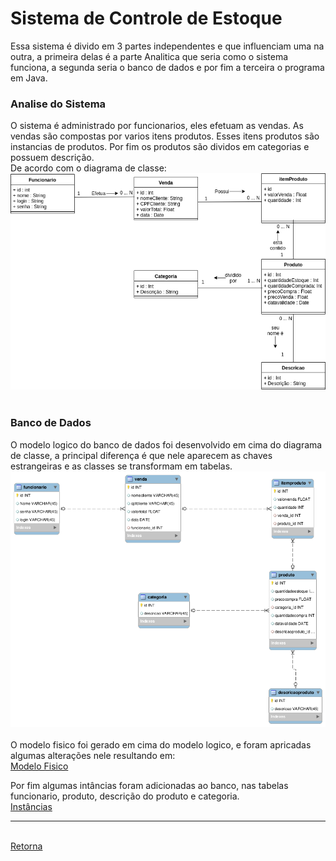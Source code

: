 # Sistema de Controle de Estoque<br>
Essa sistema é divido em 3 partes independentes e que influenciam uma na outra, a primeira delas é a parte Analitica que seria como o sistema funciona, a segunda seria o banco de dados e por fim a terceira o programa em Java.<br>

### Analise do Sistema<br>
O sistema é administrado por funcionarios, eles efetuam as vendas. As vendas são compostas por varios itens produtos. Esses itens produtos são instancias de produtos. Por fim os produtos são dividos em categorias e possuem descrição.<br>
De acordo com o diagrama de classe:<br>
<img
src="https://github.com/andreasjose/Curriculum/blob/master/Sistema%20de%20Controle%20de%20Estoque/SistemadeControledeEstoque/Diagrama%20de%20Classe.png" alt="Diagrama de Classe"></img><br>
<br>

### Banco de Dados<br>
O modelo logico do banco de dados foi desenvolvido em cima do diagrama de classe, a principal diferença é que nele aparecem as chaves estrangeiras e as classes se transformam em tabelas.<br>
<img src="https://github.com/andreasjose/Curriculum/blob/master/Sistema%20de%20Controle%20de%20Estoque/SistemadeControledeEstoque/modeloLogico.png" alt="Modelo Logico"></img><br>
<br>
O modelo fisico foi gerado em cima do modelo logico, e foram apricadas algumas alterações nele resultando em:<br>
<a href="https://github.com/andreasjose/Curriculum/blob/master/Sistema%20de%20Controle%20de%20Estoque/SistemadeControledeEstoque/modeloFisico.sql">Modelo Fisico</a><br>

Por fim algumas intâncias foram adicionadas ao banco, nas tabelas funcionario, produto, descrição do produto e categoria.<br>
<a href="https://github.com/andreasjose/Curriculum/blob/master/Sistema%20de%20Controle%20de%20Estoque/SistemadeControledeEstoque/InsertsTabelas.sql">Instâncias</a><br>
<hr><br>
<a href="https://github.com/andreasjose/Curriculum/blob/master/README.md">Retorna</a>
